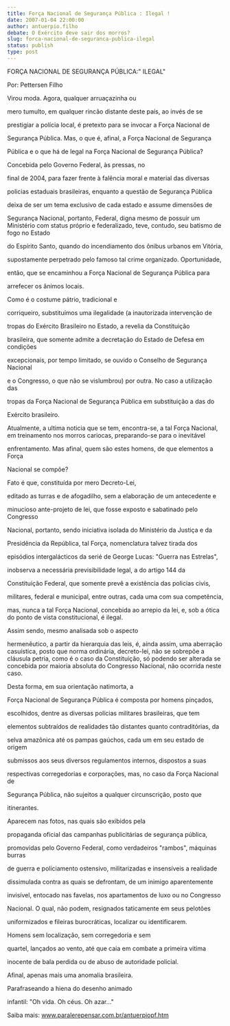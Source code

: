 ```yaml
---
title: Força Nacional de Segurança Pública : Ilegal !
date: 2007-01-04 22:00:00
author: antuerpio.filho
debate: O Exército deve sair dos morros?
slug: forca-nacional-de-seguranca-publica-ilegal
status: publish 
type: post
---
```


FORÇA NACIONAL DE SEGURANÇA PÚBLICA:" ILEGAL"   

  

Por: Pettersen Filho  

  

  

  

  

 Virou moda. Agora, qualquer arruaçazinha ou   

mero tumulto, em qualquer rincão distante deste país, ao invés de se   

prestigiar a polícia local, é pretexto para se invocar a Força Nacional de   

Segurança Pública. Mas, o que é, afinal, a Força Nacional de Segurança   

Pública e o que há de legal na Força Nacional de Segurança Pública?   

  

 Concebida pelo Governo Federal, às pressas, no   

final de 2004, para fazer frente à falência moral e material das diversas   

policias estaduais brasileiras, enquanto a questão de Segurança Pública   

deixa de ser um tema exclusivo de cada estado e assume dimensões de   

Segurança Nacional, portanto, Federal, digna mesmo de possuir um Ministério com status próprio e federalizado, teve, contudo, seu batismo de fogo no Estado   

do Espírito Santo, quando do incendiamento dos ônibus urbanos em Vitória,   

supostamente perpetrado pelo famoso tal crime organizado. Oportunidade,   

então, que se encaminhou a Força Nacional de Segurança Pública para   

arrefecer os ânimos locais.   

  

 Como é o costume pátrio, tradicional e   

corriqueiro, substituímos uma ilegalidade (a inautorizada intervenção de   

tropas do Exército Brasileiro no Estado, a revelia da Constituição   

brasileira, que somente admite a decretação do Estado de Defesa em condições   

excepcionais, por tempo limitado, se ouvido o Conselho de Segurança Nacional   

e o Congresso, o que não se vislumbrou) por outra. No caso a utilização das   

tropas da Força Nacional de Segurança Pública em substituição a das do   

Exército brasileiro.   

  

 Atualmente, a ultima noticia que se tem, encontra-se, a tal Força Nacional, em treinamento nos morros cariocas, preparando-se para o inevitável   

enfrentamento. Mas afinal, quem são estes homens, de que elementos a Força   

Nacional se compõe?   

  

 Fato é que, constituída por mero Decreto-Lei,   

editado as turras e de afogadilho, sem a elaboração de um antecedente e   

minucioso ante-projeto de lei, que fosse exposto e sabatinado pelo Congresso   

Nacional, portanto, sendo iniciativa isolada do Ministério da Justiça e da   

Presidência da República, tal Força, nomenclatura talvez tirada dos   

episódios intergalácticos da serié de George Lucas: "Guerra nas Estrelas",   

inobserva a necessária previsibilidade legal, a do artigo 144 da   

Constituição Federal, que somente prevê a existência das policias civis,   

militares, federal e municipal, entre outras, cada uma com sua competência,   

mas, nunca a tal Força Nacional, concebida ao arrepio da lei, e, sob a ótica do ponto de vista constitucional, é ilegal.   

  

 Assim sendo, mesmo analisada sob o aspecto   

hermenêutico, a partir da hierarquia das leis, é, ainda assim, uma aberração casuística, posto que norma ordinária, decreto-lei, não se sobrepõe a cláusula petria, como é o caso da Constituição, só podendo ser alterada se concebida por maioria absoluta do Congresso Nacional, não ocorrida neste caso.   

  

 Desta forma, em sua orientação natimorta, a   

Força Nacional de Segurança Pública é composta por homens pinçados,   

escolhidos, dentre as diversas polícias militares brasileiras, que tem   

elementos subtraídos de realidades tão distantes quanto contraditórias, da   

selva amazônica até os pampas gaúchos, cada um em seu estado de origem   

submissos aos seus diversos regulamentos internos, dispostos a suas   

respectivas corregedorias e corporações, mas, no caso da Força Nacional de   

Segurança Pública, não sujeitos a qualquer circunscrição, posto que   

itinerantes.   

  

 Aparecem nas fotos, nas quais são exibidos pela   

propaganda oficial das campanhas publicitárias de segurança pública,   

promovidas pelo Governo Federal, como verdadeiros "rambos", máquinas burras   

de guerra e policiamento ostensivo, militarizadas e insensíveis a realidade   

dissimulada contra as quais se defrontam, de um inimigo aparentemente   

invisível, entocado nas favelas, nos apartamentos de luxo ou no Congresso   

Nacional. O qual, não podem, resignados taticamente em seus pelotões   

uniformizados e fileiras burocráticas, localizar ou identificarem.   

  

 Homens sem localização, sem corregedoria e sem   

quartel, lançados ao vento, até que caia em combate a primeira vitima   

inocente de bala perdida ou de abuso de autoridade policial.   

  

 Afinal, apenas mais uma anomalia brasileira.   

  

 Parafraseando a hiena do desenho animado   

infantil: "Oh vida. Oh céus. Oh azar..."  

  

  

Saiba mais: www.paralerepensar.com.br/antuerpiopf.htm
